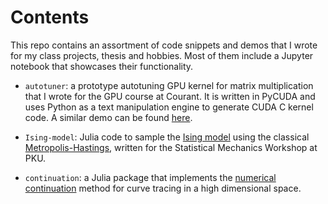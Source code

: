 # Contents

This repo contains an assortment of code snippets and demos that I wrote for my class projects, thesis and hobbies. Most of them include a Jupyter notebook that showcases their functionality.

* `autotuner`: a prototype autotuning GPU kernel for matrix multiplication that I wrote for the GPU course at Courant. It is written in PyCUDA and uses Python as a text manipulation engine to generate CUDA C kernel code. A similar demo can be found [here](https://wiki.tiker.net/PyCuda/Examples/DemoMetaMatrixmulCheetah).

* `Ising-model`: Julia code to sample the [Ising model](https://en.wikipedia.org/wiki/Ising_model) using the classical [Metropolis-Hastings](https://en.wikipedia.org/wiki/Metropolis%E2%80%93Hastings_algorithm), written for the Statistical Mechanics Workshop at PKU.

* `continuation`: a Julia package that implements the [numerical continuation](https://en.wikipedia.org/wiki/Numerical_continuation) method for curve tracing in a high dimensional space.
